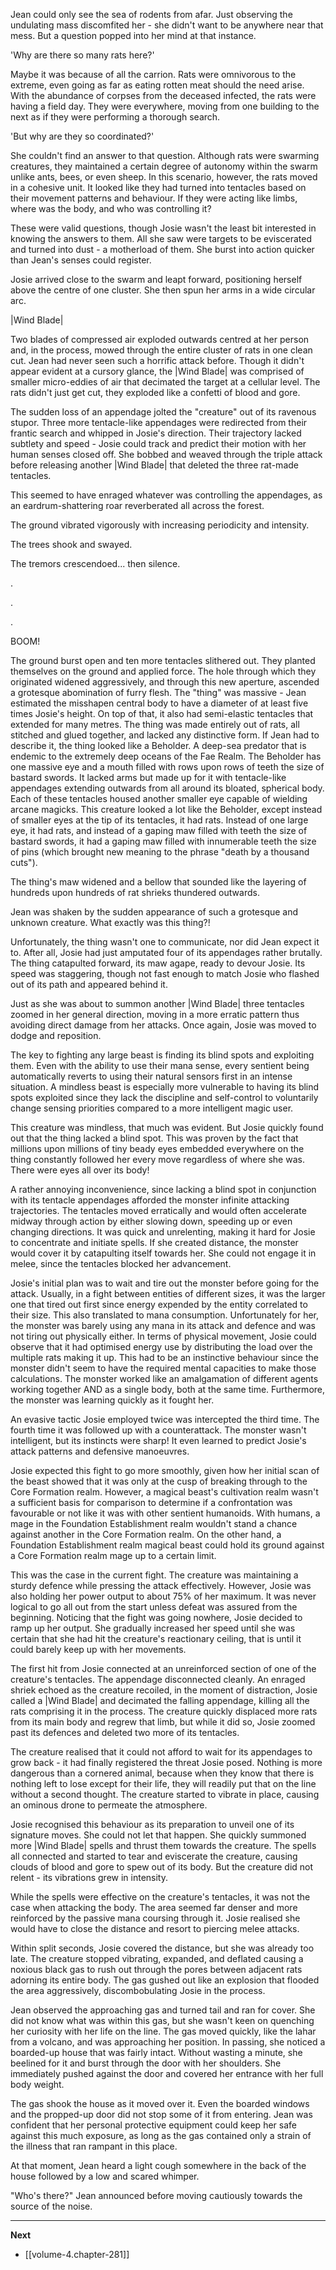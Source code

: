 
Jean could only see the sea of rodents from afar. Just observing the undulating mass discomfited her - she didn't want to be anywhere near that mess. But a question popped into her mind at that instance.

'Why are there so many rats here?'

Maybe it was because of all the carrion. Rats were omnivorous to the extreme, even going as far as eating rotten meat should the need arise. With the abundance of corpses from the deceased infected, the rats were having a field day. They were everywhere, moving from one building to the next as if they were performing a thorough search.

'But why are they so coordinated?'

She couldn't find an answer to that question. Although rats were swarming creatures, they maintained a certain degree of autonomy within the swarm unlike ants, bees, or even sheep. In this scenario, however, the rats moved in a cohesive unit. It looked like they had turned into tentacles based on their movement patterns and behaviour. If they were acting like limbs, where was the body, and who was controlling it?

These were valid questions, though Josie wasn't the least bit interested in knowing the answers to them. All she saw were targets to be eviscerated and turned into dust - a motherload of them. She burst into action quicker than Jean's senses could register.

Josie arrived close to the swarm and leapt forward, positioning herself above the centre of one cluster. She then spun her arms in a wide circular arc.

|Wind Blade|

Two blades of compressed air exploded outwards centred at her person and, in the process, mowed through the entire cluster of rats in one clean cut. Jean had never seen such a horrific attack before. Though it didn't appear evident at a cursory glance, the |Wind Blade| was comprised of smaller micro-eddies of air that decimated the target at a cellular level. The rats didn't just get cut, they exploded like a confetti of blood and gore.

The sudden loss of an appendage jolted the "creature" out of its ravenous stupor. Three more tentacle-like appendages were redirected from their frantic search and whipped in Josie's direction. Their trajectory lacked subtlety and speed - Josie could track and predict their motion with her human senses closed off. She bobbed and weaved through the triple attack before releasing another |Wind Blade| that deleted the three rat-made tentacles.

This seemed to have enraged whatever was controlling the appendages, as an eardrum-shattering roar reverberated all across the forest.

The ground vibrated vigorously with increasing periodicity and intensity.

The trees shook and swayed.

The tremors crescendoed... then silence.

.

.

.

BOOM!

The ground burst open and ten more tentacles slithered out. They planted themselves on the ground and applied force. The hole through which they originated widened aggressively, and through this new aperture, ascended a grotesque abomination of furry flesh. The "thing" was massive - Jean estimated the misshapen central body to have a diameter of at least five times Josie's height. On top of that, it also had semi-elastic tentacles that extended for many metres. The thing was made entirely out of rats, all stitched and glued together, and lacked any distinctive form. If Jean had to describe it, the thing looked like a Beholder. A deep-sea predator that is endemic to the extremely deep oceans of the Fae Realm. The Beholder has one massive eye and a mouth filled with rows upon rows of teeth the size of bastard swords. It lacked arms but made up for it with tentacle-like appendages extending outwards from all around its bloated, spherical body. Each of these tentacles housed another smaller eye capable of wielding arcane magicks. This creature looked a lot like the Beholder, except instead of smaller eyes at the tip of its tentacles, it had rats. Instead of one large eye, it had rats, and instead of a gaping maw filled with teeth the size of bastard swords, it had a gaping maw filled with innumerable teeth the size of pins (which brought new meaning to the phrase "death by a thousand cuts").

The thing's maw widened and a bellow that sounded like the layering of hundreds upon hundreds of rat shrieks thundered outwards.

Jean was shaken by the sudden appearance of such a grotesque and unknown creature. What exactly was this thing?!

Unfortunately, the thing wasn't one to communicate, nor did Jean expect it to. After all, Josie had just amputated four of its appendages rather brutally. The thing catapulted forward, its maw agape, ready to devour Josie. Its speed was staggering, though not fast enough to match Josie who flashed out of its path and appeared behind it.

Just as she was about to summon another |Wind Blade| three tentacles zoomed in her general direction, moving in a more erratic pattern thus avoiding direct damage from her attacks. Once again, Josie was moved to dodge and reposition.

The key to fighting any large beast is finding its blind spots and exploiting them. Even with the ability to use their mana sense, every sentient being automatically reverts to using their natural sensors first in an intense situation. A mindless beast is especially more vulnerable to having its blind spots exploited since they lack the discipline and self-control to voluntarily change sensing priorities compared to a more intelligent magic user.

This creature was mindless, that much was evident. But Josie quickly found out that the thing lacked a blind spot. This was proven by the fact that millions upon millions of tiny beady eyes embedded everywhere on the thing constantly followed her every move regardless of where she was. There were eyes all over its body!

A rather annoying inconvenience, since lacking a blind spot in conjunction with its tentacle appendages afforded the monster infinite attacking trajectories. The tentacles moved erratically and would often accelerate midway through action by either slowing down, speeding up or even changing directions. It was quick and unrelenting, making it hard for Josie to concentrate and initiate spells. If she created distance, the monster would cover it by catapulting itself towards her. She could not engage it in melee, since the tentacles blocked her advancement.

Josie's initial plan was to wait and tire out the monster before going for the attack. Usually, in a fight between entities of different sizes, it was the larger one that tired out first since energy expended by the entity correlated to their size. This also translated to mana consumption. Unfortunately for her, the monster was barely using any mana in its attack and defence and was not tiring out physically either. In terms of physical movement, Josie could observe that it had optimised energy use by distributing the load over the multiple rats making it up. This had to be an instinctive behaviour since the monster didn't seem to have the required mental capacities to make those calculations. The monster worked like an amalgamation of different agents working together AND as a single body, both at the same time. Furthermore, the monster was learning quickly as it fought her.

An evasive tactic Josie employed twice was intercepted the third time. The fourth time it was followed up with a counterattack. The monster wasn't intelligent, but its instincts were sharp! It even learned to predict Josie's attack patterns and defensive manoeuvres.

Josie expected this fight to go more smoothly, given how her initial scan of the beast showed that it was only at the cusp of breaking through to the Core Formation realm. However, a magical beast's cultivation realm wasn't a sufficient basis for comparison to determine if a confrontation was favourable or not like it was with other sentient humanoids. With humans, a mage in the Foundation Establishment realm wouldn't stand a chance against another in the Core Formation realm. On the other hand, a Foundation Establishment realm magical beast could hold its ground against a Core Formation realm mage up to a certain limit.

This was the case in the current fight. The creature was maintaining a sturdy defence while pressing the attack effectively. However, Josie was also holding her power output to about 75% of her maximum. It was never logical to go all out from the start unless defeat was assured from the beginning. Noticing that the fight was going nowhere, Josie decided to ramp up her output. She gradually increased her speed until she was certain that she had hit the creature's reactionary ceiling, that is until it could barely keep up with her movements.

The first hit from Josie connected at an unreinforced section of one of the creature's tentacles. The appendage disconnected cleanly. An enraged shriek echoed as the creature recoiled, in the moment of distraction, Josie called a |Wind Blade| and decimated the falling appendage, killing all the rats comprising it in the process. The creature quickly displaced more rats from its main body and regrew that limb, but while it did so, Josie zoomed past its defences and deleted two more of its tentacles.

The creature realised that it could not afford to wait for its appendages to grow back - it had finally registered the threat Josie posed. Nothing is more dangerous than a cornered animal, because when they know that there is nothing left to lose except for their life, they will readily put that on the line without a second thought. The creature started to vibrate in place, causing an ominous drone to permeate the atmosphere.

Josie recognised this behaviour as its preparation to unveil one of its signature moves. She could not let that happen. She quickly summoned more |Wind Blade| spells and thrust them towards the creature. The spells all connected and started to tear and eviscerate the creature, causing clouds of blood and gore to spew out of its body. But the creature did not relent - its vibrations grew in intensity.

While the spells were effective on the creature's tentacles, it was not the case when attacking the body. The area seemed far denser and more reinforced by the passive mana coursing through it. Josie realised she would have to close the distance and resort to piercing melee attacks.

Within split seconds, Josie covered the distance, but she was already too late. The creature stopped vibrating, expanded, and deflated causing a noxious black gas to rush out through the pores between adjacent rats adorning its entire body. The gas gushed out like an explosion that flooded the area aggressively, discombobulating Josie in the process.

Jean observed the approaching gas and turned tail and ran for cover. She did not know what was within this gas, but she wasn't keen on quenching her curiosity with her life on the line. The gas moved quickly, like the lahar from a volcano, and was approaching her position. In passing, she noticed a boarded-up house that was fairly intact. Without wasting a minute, she beelined for it and burst through the door with her shoulders. She immediately pushed against the door and covered her entrance with her full body weight.

The gas shook the house as it moved over it. Even the boarded windows and the propped-up door did not stop some of it from entering. Jean was confident that her personal protective equipment could keep her safe against this much exposure, as long as the gas contained only a strain of the illness that ran rampant in this place.

At that moment, Jean heard a light cough somewhere in the back of the house followed by a low and scared whimper.

"Who's there?" Jean announced before moving cautiously towards the source of the noise.

____

**Next**
* [[volume-4.chapter-281]]